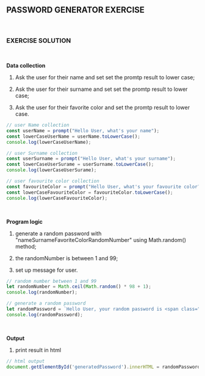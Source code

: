 ## PASSWORD GENERATOR EXERCISE

<br>

### EXERCISE SOLUTION
<br>

**Data collection**

1. Ask the user for their name and set set the promtp result to lower case;

2. Ask the user for their surname and set set the promtp result to lower case;

3. Ask the user for their favorite color and set the promtp result to lower case.

``` javascript
// user Name collection
const userName = prompt("Hello User, what's your name");
const lowerCaseUserName = userName.toLowerCase();
console.log(lowerCaseUserName);

// user Surname collection
const userSurname = prompt("Hello User, what's your surname");
const lowerCaseUserSurame = userSurname.toLowerCase(); 
console.log(lowerCaseUserSurame);

// user favourite color collection
const favouriteColor = prompt("Hello User, what's your favourite color?");
const lowerCaseFavouriteColor = favouriteColor.toLowerCase();
console.log(lowerCaseFavouriteColor);
```

<br>

**Program logic**

1. generate a random password with "nameSurnameFavoriteColorRandomNumber" using Math.random() method;

2. the randomNumber is between 1 and 99;

3. set up message for user.

``` javascript
// random number between 1 and 99
let randomNumber = Math.ceil(Math.random() * 98 + 1);
console.log(randomNumber);

// generate a random password
let randomPassword = `Hello User, your random password is <span class="red-text">"${lowerCaseUserName}${lowerCaseUserSurame}${lowerCaseFavouriteColor}${randomNumber}"</span>`;
console.log(randomPassword);
``` 
<br>

**Output**

1. print result in html 

``` javascript
// html output
document.getElementById('generatedPassword').innerHTML = randomPassword;
```




